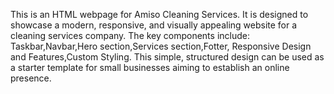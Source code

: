 This is an HTML webpage for Amiso Cleaning Services. It is designed to showcase a modern, responsive, and visually appealing website for a cleaning services company.
The key components include: Taskbar,Navbar,Hero section,Services section,Fotter, Responsive Design and Features,Custom Styling.
This simple, structured design can be used as a starter template for small businesses aiming to establish an online presence.
